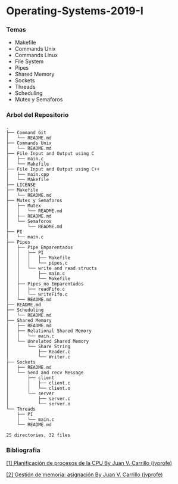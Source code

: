# Operating-Systems-2019-I

### Temas

* Makefile
* Commands Unix
* Commands Linux
* File System
* Pipes
* Shared Memory
* Sockets
* Threads
* Scheduling
* Mutex y Semaforos

### Arbol del Repositorio

```
.
├── Command Git
│   └── README.md
├── Commands Unix
│   └── README.md
├── File Input and Output using C
│   ├── main.c
│   └── Makefile
├── File Input and Output using C++ 
│   ├── main.cpp
│   └── Makefile
├── LICENSE
├── Makefile
│   └── README.md
├── Mutex y Semaforos
│   ├── Mutex
│   │   └── README.md
│   ├── README.md
│   └── Semaforos
│       └── README.md
├── PI
│   └── main.c
├── Pipes
│   ├── Pipe Emparentados
│   │   ├── PI
│   │   │   ├── Makefile
│   │   │   └── pipes.c
│   │   └── write and read structs
│   │       ├── main.c
│   │       └── Makefile
│   ├── Pipes no Emparentados
│   │   ├── readFifo.c
│   │   └── writeFifo.c
│   └── README.md
├── README.md
├── Scheduling
│   └── README.md
├── Shared Memory
│   ├── README.md
│   ├── Relational Shared Memory
│   │   └── main.c
│   └── Unrelated Shared Memory
│       └── Share String
│           ├── Reader.c
│           └── Writer.c
├── Sockets
│   ├── README.md
│   └── Send and recv Message
│       ├── client
│       │   ├── client.c
│       │   └── client.o
│       └── server
│           ├── server.c
│           └── server.o
└── Threads
    ├── PI
    │   └── main.c
    └── README.md

25 directories, 32 files
```

### Bibliografia
[[1] Planificación de procesos de la CPU By Juan V. Carrillo (jvprofe)](https://www.youtube.com/watch?v=jxGnKR3JoOw)

[[2] Gestión de memoria: asignación By Juan V. Carrillo (jvprofe)](https://www.youtube.com/watch?v=hMhPTWUJX_M)